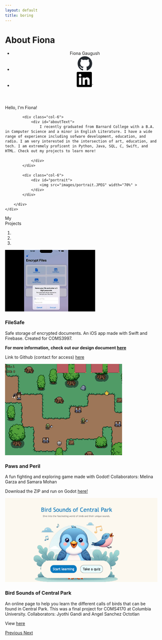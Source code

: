 ```yaml
---
layout: default
title: boring
---
```


# About Fiona
<script src="static/simplepage.js"></script>

<body>
<header>
    <ul>
        <li class = "name"> <a>  Fiona Gaugush </a> </li>
        <li>
            <a href = "https://github.com/fionagaugush"> <img src="images/github-mark.png" height="50"></a>
        </li>
        <li>    <a href = "https://www.linkedin.com/in/fiona-gaugush-4b7b511b9/"> <img src="images/InBug-Black.png" height="50"></a>
        </li>
    </ul>
</header>



<div id="aboutSection" >
    <div id="aboutTitle" >
        Hello, I'm Fiona!
    </div>
    <div class="container-fluid">
        <div class="row">

            <div class="col-6">
                <div id="aboutText">
                    I recently graduated from Barnard College with a B.A. in Computer Science and a minor in English Literature. I have a wide range of experience including sofware development, education, and radio. I am very interested in the intersection of art, education, and tech. I am extremely proficent in Python, Java, SQL, C, Swift, and HTML. Check out my projects to learn more!

                </div>
            </div>

            <div class="col-6">
                <div id="portrait">
                    <img src="images/portrait.JPEG" width="70%" >
                </div>
            </div>

        </div>
    </div>
</div>

<div id="projectSection" class="container-fluid">
    <div class="row">
        <div class="col-md-4 d-flex align-items-center">
            <div id="projectsText">
                My <br> Projects
            </div>
        </div>
        <div class="col-md-8">
            <div class="carousel-wrapper">
                <div id="myCarousel" class="carousel slide" data-ride="carousel">
                    <!-- Indicators -->
                    <ol class="carousel-indicators">
                        <li data-target="#myCarousel" data-slide-to="0" class="active"></li>
                        <li data-target="#myCarousel" data-slide-to="1"></li>
                        <li data-target="#myCarousel" data-slide-to="2"></li>
                    </ol>
                    <div class="carousel-inner">
                        <!-- Slide 1 -->
                        <div class="item active text-center">
                            <img src="images/travelsafe.png" class="carousel-img">
                            <div class="carousel-text">
                                <h3 color = "white">FileSafe</h3>
                                <p>Safe storage of encrypted documents. An iOS app made with Swift and Firebase. Created for COMS3997.</p>
                                <b>
                                    <p> For more information, check out our design document <a href = https://docs.google.com/document/d/1fDti2-6BAYaTBDuyXUKpx1w3ME1SH7w0dc8VTikJsKY/edit?usp=sharing> here </a> </p>
                                </b>
                                <p> Link to Github (contact for access)  <a href = https://github.com/Aristotle2003/TravelSafe> here </a></p>
                            </div>
                        </div>
                        <div class="item text-center">
                            <img src="images/pawandperil.png" class="carousel-img">
                            <div class="carousel-text">
                                <h3 class = "white">Paws and Peril</h3>
                                <p>A fun fighting and exploring game made with Godot! Collaborators: Melina Garza and Samara Mohan</p>
                                <p> Download the ZIP and run on Godot <a href = https://github.com/fionagaugush/VideoGameFinal> here! </a></p>
                            </div>
                            </div>
                            <div class="item text-center">
                            <img src="images/birdapp.png" class="carousel-img">
                            <div class="carousel-text">
                                <h3 class = "white">Bird Sounds of Central Park</h3>
                                <p>An online page to help you learn the different calls of birds that can be found in Central Park. This was a final project for COMS4170 at Columbia University. Collaborators: Jyothi Gandi and Angel Sanchez Octotlan</p>
                                <p> View  <a href = https://github.com/fionagaugush/UIDesignFinal> here </a></p>
                            </div>
                        </div>
                    </div>
                        <a class="left carousel-control" href="#myCarousel" data-slide="prev">
                        <span class="glyphicon glyphicon-chevron-left"></span>
                        <span class="sr-only">Previous</span>
                    </a>
                    <a class="right carousel-control" href="#myCarousel" data-slide="next">
                        <span class="glyphicon glyphicon-chevron-right"></span>
                        <span class="sr-only">Next</span>
                    </a>
                </div>
            </div>
        </div>
    </div>
</div>



</body>
